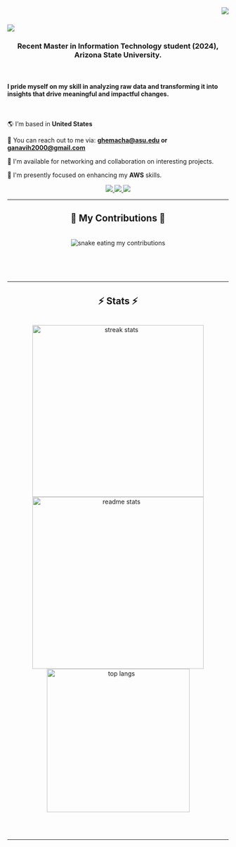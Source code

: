 <img style="float: right;" src="https://visitor-badge.laobi.icu/badge?page_id=ganavihemachandra.ganavihemachandra" />

<h1>
    <img src="https://readme-typing-svg.herokuapp.com/?font=Righteous&size=35&color=000000&center=true&vCenter=true&width=500&height=70&duration=3000&lines=Hi+There!+👋,+I'm+Ganavi+Hemachandra!" />
</h1>



<h3 align="center">Recent Master in Information Technology student (2024), Arizona State University.</h3>
<br/>

<h4 align="left">I pride myself on my skill in analyzing raw data and transforming it into insights that drive meaningful and impactful changes.</h3>
<br/>

<div align="left">
 
 🌎 I’m based in **United States**
 
 📩 You can reach out to me via: **ghemacha@asu.edu or ganavih2000@gmail.com**

 🛜 I'm available for networking and collaboration on interesting projects.

 🧠 I'm presently focused on enhancing my **AWS** skills.
 </div>
 
<div align="center"> 
  <a href="mailto:ganavih2000@gmail.com">
    <img src="https://img.shields.io/badge/Gmail-333333?style=for-the-badge&logo=gmail&logoColor=red" />
  </a>
  <a href="https://www.linkedin.com/in/ganavi-hemachandra/" target="_blank">
    <img src="https://img.shields.io/badge/LinkedIn-0077B5?style=for-the-badge&logo=linkedin&logoColor=white" target="_blank" />
  </a>
  <a href="https://github.com/ganavihemachandra" target="_blank">
     <img src="https://img.shields.io/badge/Portfolio-FF5722?style=for-the-badge&logo=todoist&logoColor=white" target="_blank" /> <!-- sqlite, safari, google-chrome are other good icon options -->
  </a>
</div>

 <hr/>
 

<div align="center">
  <h2>🐍 My Contributions 🐍</h2>
  <br>
  <img alt="snake eating my contributions" src="https://raw.githubusercontent.com/ganavihemachandra/ganavihemachandra/output/github-contribution-grid-snake.svg" />
  
  <br/><br/><br/>
</div>

<hr/>

<h2 align="center">⚡ Stats ⚡</h2>
<br>
<div align=center>
  <img width=390 src="https://github-readme-streak-stats-ganavihemachandra.vercel.app/?user=ganavihemachandra&count_private=true&theme=react&border_radius=10" alt="streak stats"/>
  <img width=390 src="https://github-readme-stats-ganavihemachandra.vercel.app/api?username=ganavihemachandra&count_private=true&show_icons=true&theme=react&rank_icon=github&border_radius=10" alt="readme stats" />
  <br/>
  <img width=325 align="center" src="https://github-readme-stats-ganavihemachandra.vercel.app/api/top-langs/?username=ganavihemachandra&hide=HTML&langs_count=8&layout=compact&theme=react&border_radius=10&size_weight=0.5&count_weight=0.5&exclude_repo=github-readme-stats" alt="top langs" />
</div>

<br/><br/>

<hr/>

<br/>



